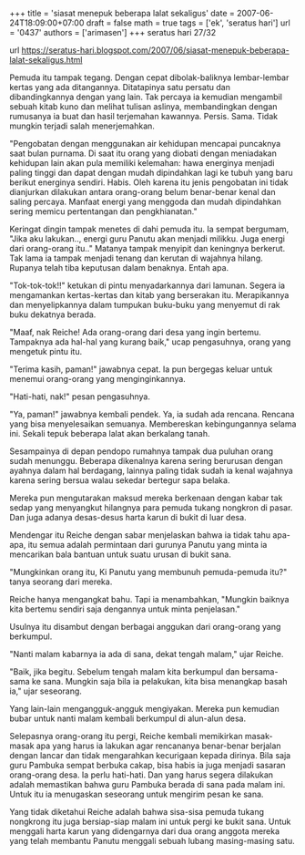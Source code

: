 +++
title = 'siasat menepuk beberapa lalat sekaligus'
date = 2007-06-24T18:09:00+07:00
draft = false
math = true
tags = ['ek', 'seratus hari']
url = '0437'
authors = ['arimasen']
+++
seratus hari 27/32 <!--more-->

url https://seratus-hari.blogspot.com/2007/06/siasat-menepuk-beberapa-lalat-sekaligus.html

Pemuda itu tampak tegang. Dengan cepat dibolak-baliknya lembar-lembar kertas yang ada ditangannya. Ditatapinya satu persatu dan dibandingkannya dengan yang lain. Tak percaya ia kemudian mengambil sebuah kitab kuno dan melihat tulisan aslinya, membandingkan dengan rumusanya ia buat dan hasil terjemahan kawannya. Persis. Sama. Tidak mungkin terjadi salah menerjemahkan.

"Pengobatan dengan menggunakan air kehidupan mencapai puncaknya saat bulan purnama. Di saat itu orang yang diobati dengan meniadakan kehidupan lain akan pula memiliki kelemahan: hawa energinya menjadi paling tinggi dan dapat dengan mudah dipindahkan lagi ke tubuh yang baru berikut energinya sendiri. Habis. Oleh karena itu jenis pengobatan ini tidak dianjurkan dilakukan antara orang-orang belum benar-benar kenal dan saling percaya. Manfaat energi yang menggoda dan mudah dipindahkan sering memicu pertentangan dan pengkhianatan."

Keringat dingin tampak menetes di dahi pemuda itu. Ia sempat bergumam, "Jika aku lakukan.., energi guru Panutu akan menjadi milikku. Juga energi dari orang-orang itu.." Matanya tampak menyipit dan keningnya berkerut. Tak lama ia tampak menjadi tenang dan kerutan di wajahnya hilang. Rupanya telah tiba keputusan dalam benaknya. Entah apa.

"Tok-tok-tok!!" ketukan di pintu menyadarkannya dari lamunan. Segera ia mengamankan kertas-kertas dan kitab yang berserakan itu. Merapikannya dan menyelipkannya dalam tumpukan buku-buku yang menyemut di rak buku dekatnya berada.

"Maaf, nak Reiche! Ada orang-orang dari desa yang ingin bertemu. Tampaknya ada hal-hal yang kurang baik," ucap pengasuhnya, orang yang mengetuk pintu itu.

"Terima kasih, paman!" jawabnya cepat. Ia pun bergegas keluar untuk menemui orang-orang yang menginginkannya.

"Hati-hati, nak!" pesan pengasuhnya.

"Ya, paman!" jawabnya kembali pendek. Ya, ia sudah ada rencana. Rencana yang bisa menyelesaikan semuanya. Membereskan kebingungannya selama ini. Sekali tepuk beberapa lalat akan berkalang tanah.

Sesampainya di depan pendopo rumahnya tampak dua puluhan orang sudah menunggu. Beberapa dikenalnya karena sering berurusan dengan ayahnya dalam hal berdagang, lainnya paling tidak sudah ia kenal wajahnya karena sering bersua walau sekedar bertegur sapa belaka.

Mereka pun mengutarakan maksud mereka berkenaan dengan kabar tak sedap yang menyangkut hilangnya para pemuda tukang nongkron di pasar. Dan juga adanya desas-desus harta karun di bukit di luar desa.

Mendengar itu Reiche dengan sabar menjelaskan bahwa ia tidak tahu apa-apa, itu semua adalah permintaan dari gurunya Panutu yang minta ia mencarikan bala bantuan untuk suatu urusan di bukit sana.

"Mungkinkan orang itu, Ki Panutu yang membunuh pemuda-pemuda itu?" tanya seorang dari mereka.

Reiche hanya mengangkat bahu. Tapi ia menambahkan, "Mungkin baiknya kita bertemu sendiri saja dengannya untuk minta penjelasan."

Usulnya itu disambut dengan berbagai anggukan dari orang-orang yang berkumpul.

"Nanti malam kabarnya ia ada di sana, dekat tengah malam," ujar Reiche.

"Baik, jika begitu. Sebelum tengah malam kita berkumpul dan bersama-sama ke sana. Mungkin saja bila ia pelakukan, kita bisa menangkap basah ia," ujar seseorang.

Yang lain-lain mengangguk-angguk mengiyakan. Mereka pun kemudian bubar untuk nanti malam kembali berkumpul di alun-alun desa.

Selepasnya orang-orang itu pergi, Reiche kembali memikirkan masak-masak apa yang harus ia lakukan agar rencananya benar-benar berjalan dengan lancar dan tidak mengarahkan kecurigaan kepada dirinya. Bila saja guru Pambuka sempat berbuka cakap, bisa habis ia juga menjadi sasaran orang-orang desa. Ia perlu hati-hati. Dan yang harus segera dilakukan adalah memastikan bahwa guru Pambuka berada di sana pada malam ini. Untuk itu ia menugaskan seseorang untuk mengirim pesan ke sana.

Yang tidak diketahui Reiche adalah bahwa sisa-sisa pemuda tukang nongkrong itu juga bersiap-siap malam ini untuk pergi ke bukit sana. Untuk menggali harta karun yang didengarnya dari dua orang anggota mereka yang telah membantu Panutu menggali sebuah lubang masing-masing satu.
